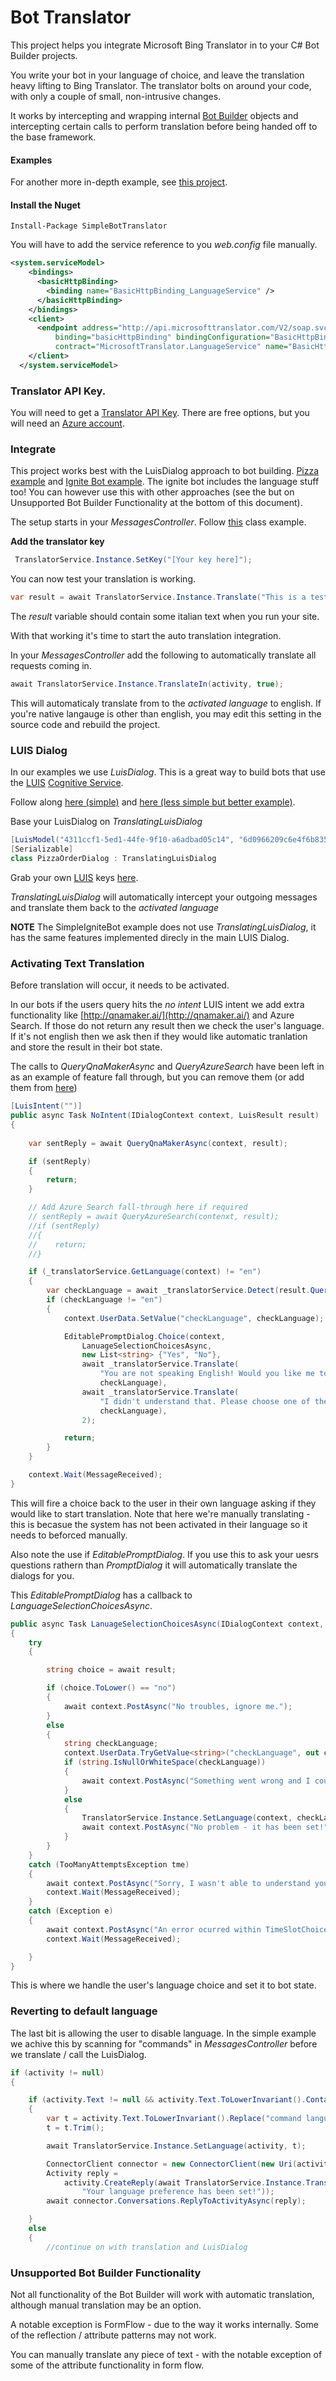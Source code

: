 # Bot Translator

This project helps you integrate Microsoft Bing Translator in to your C# Bot Builder projects. 

You write your bot in your language of choice, and leave the translation heavy lifting to Bing Translator. The translator bolts on around your code, with only a couple of small, non-intrusive changes. 

It works by intercepting and wrapping internal [Bot Builder](https://dev.botframework.com/) objects and intercepting certain calls to perform translation before being handed off to the base framework. 

#### Examples

For another more in-depth example, see [this project](https://github.com/jakkaj/SimpleBot).

#### Install the Nuget 

```
Install-Package SimpleBotTranslator
```

You will have to add the service reference to you *web.config* file manually. 

```xml
<system.serviceModel>
    <bindings>
      <basicHttpBinding>
        <binding name="BasicHttpBinding_LanguageService" />
      </basicHttpBinding>
    </bindings>
    <client>
      <endpoint address="http://api.microsofttranslator.com/V2/soap.svc"
          binding="basicHttpBinding" bindingConfiguration="BasicHttpBinding_LanguageService"
          contract="MicrosoftTranslator.LanguageService" name="BasicHttpBinding_LanguageService" />
    </client>
  </system.serviceModel>
```

### Translator API Key. 

You will need to get a [Translator API Key](https://portal.azure.com/#create/Microsoft.CognitiveServices/apitype/TextTranslation). There are free options, but you will need an [Azure account](https://azure.microsoft.com/en-us/free/).

### Integrate

This project works best with the LuisDialog approach to bot building. [Pizza example](https://github.com/Microsoft/BotBuilder/blob/master/CSharp/Samples/PizzaBot/PizzaOrderDialog.cs) and [Ignite Bot example](https://github.com/MSFTAuDX/SimpleBot/blob/master/SimpleIgniteBot/SimpleIgniteBot/LUIS/LuisModel.cs). The ignite bot includes the language stuff too! You can however use this with other approaches (see the but on Unsupported Bot Builder Functionality at the bottom of this document).

The setup starts in your *MessagesController*. Follow [this](https://github.com/MSFTAuDX/BotTranslator/blob/master/Samples/PizzaBot/Controllers/MessagesController.cs) class example. 

**Add the translator key**

```csharp
 TranslatorService.Instance.SetKey("[Your key here]");
 ```
You can now test your translation is working. 

```csharp
var result = await TranslatorService.Instance.Translate("This is a test", "en", "it");
```

The *result* variable should contain some italian text when you run your site.

With that working it's time to start the auto translation integration. 

In your *MessagesController* add the following to automatically translate all requests coming in.

```csharp
await TranslatorService.Instance.TranslateIn(activity, true); 
```

This will automaticaly translate from to the *activated language* to english. If you're native langauge is other than english, you may edit this setting in the source code and rebuild the project. 

### LUIS Dialog

In our examples we use *LuisDialog*. This is a great way to build bots that use the [LUIS](https://www.luis.ai/) [Cognitive Service](https://www.microsoft.com/cognitive-services/en-us).

Follow along [here (simple)](https://github.com/MSFTAuDX/BotTranslator/blob/master/Samples/PizzaBot/PizzaOrderDialog.cs) and [here (less simple but better example)](https://github.com/MSFTAuDX/SimpleBot/blob/master/SimpleIgniteBot/SimpleIgniteBot/LUIS/LuisModel.cs). 

Base your LuisDialog on *TranslatingLuisDialog*

```csharp
[LuisModel("4311ccf1-5ed1-44fe-9f10-a6adbad05c14", "6d0966209c6e4f6b835ce34492f3e6d9", LuisApiVersion.V2)]
[Serializable]
class PizzaOrderDialog : TranslatingLuisDialog
```

Grab your own [LUIS](http://luis.ai) keys [here](https://portal.azure.com/#create/Microsoft.CognitiveServices/apitype/LUIS/pricingtier/S0).

*TranslatingLuisDialog* will automatically intercept your outgoing messages and translate them back to the *activated language*

**NOTE** The SimpleIgniteBot example does not use *TranslatingLuisDialog*, it has the same features implemented direcly in the main LUIS Dialog. 

### Activating Text Translation

Before translation will occur, it needs to be activated. 

In our bots if the users query hits the *no intent* LUIS intent we add extra functionality like [http://qnamaker.ai/](http://qnamaker.ai/) and Azure Search. If those do not return any result then we check the user's language. If it's not english then we ask then if they would like automatic tranlation and store the result in their bot state. 

The calls to *QueryQnaMakerAsync* and *QueryAzureSearch* have been left in as an example of feature fall through, but you can remove them (or add them from [here](https://github.com/MSFTAuDX/SimpleBot/blob/master/SimpleIgniteBot/SimpleIgniteBot/LUIS/LuisModel.cs))

```csharp
[LuisIntent("")]
public async Task NoIntent(IDialogContext context, LuisResult result)
{
    
    var sentReply = await QueryQnaMakerAsync(context, result);

    if (sentReply)
    {
        return;
    }

    // Add Azure Search fall-through here if required
    // sentReply = await QueryAzureSearch(contenxt, result);
    //if (sentReply)
    //{
    //    return;
    //}

    if (_translatorService.GetLanguage(context) != "en")
    {
        var checkLanguage = await _translatorService.Detect(result.Query);
        if (checkLanguage != "en")
        {
            context.UserData.SetValue("checkLanguage", checkLanguage);

            EditablePromptDialog.Choice(context,
                LanuageSelectionChoicesAsync,
                new List<string> {"Yes", "No"},
                await _translatorService.Translate(
                    "You are not speaking English! Would you like me to translate for you?", "en",
                    checkLanguage),
                await _translatorService.Translate(
                    "I didn't understand that. Please choose one of the options", "en",
                    checkLanguage),
                2);

            return;
        }
    }

    context.Wait(MessageReceived);
}
```

This will fire a choice back to the user in their own language asking if they would like to start translation. Note that here we're manually translating - this is becasue the system has not been activated in their language so it needs to beforced manually. 

Also note the use if *EditablePromptDialog*. If you use this to ask your uesrs questions rathern than *PromptDialog* it will automatically translate the dialogs for you. 

This *EditablePromptDialog* has a callback to *LanguageSelectionChoicesAsync*.

```csharp
public async Task LanuageSelectionChoicesAsync(IDialogContext context, IAwaitable<string> result)
{
    try
    {

        string choice = await result;

        if (choice.ToLower() == "no")
        {
            await context.PostAsync("No troubles, ignore me.");
        }
        else
        {
            string checkLanguage;
            context.UserData.TryGetValue<string>("checkLanguage", out checkLanguage);
            if (string.IsNullOrWhiteSpace(checkLanguage))
            {
                await context.PostAsync("Something went wrong and I could not detect the language.");
            }
            else
            {
                TranslatorService.Instance.SetLanguage(context, checkLanguage);
                await context.PostAsync("No problem - it has been set!");
            }
        }
    }
    catch (TooManyAttemptsException tme)
    {
        await context.PostAsync("Sorry, I wasn't able to understand your response. Please try asking for session information again.");
        context.Wait(MessageReceived);
    }
    catch (Exception e)
    {
        await context.PostAsync("An error ocurred within TimeSlotChoiceAsync, please try again later.");
        context.Wait(MessageReceived);

    }
}
```

This is where we handle the user's language choice and set it to bot state. 

### Reverting to default language

The last bit is allowing the user to disable language. In the simple example we achive this by scanning for "commands" in *MessagesController*  before we translate / call the LuisDialog.

```csharp
if (activity != null)
{

    if (activity.Text != null && activity.Text.ToLowerInvariant().Contains("command language"))
    {
        var t = activity.Text.ToLowerInvariant().Replace("command language", "");
        t = t.Trim();

        await TranslatorService.Instance.SetLanguage(activity, t);

        ConnectorClient connector = new ConnectorClient(new Uri(activity.ServiceUrl));
        Activity reply =
            activity.CreateReply(await TranslatorService.Instance.TranslateBack(activity,
                "Your language preference has been set!"));
        await connector.Conversations.ReplyToActivityAsync(reply);

    }
    else
    {
        //continue on with translation and LuisDialog
```

### Unsupported Bot Builder Functionality

Not all functionality of the Bot Builder will work with automatic translation, although manual translation may be an option. 

A notable exception is FormFlow - due to the way it works internally. Some of the reflection / attribute patterns may not work. 

You can manually translate any piece of text - with the notable exception of some of the attribute functionality in form flow. 